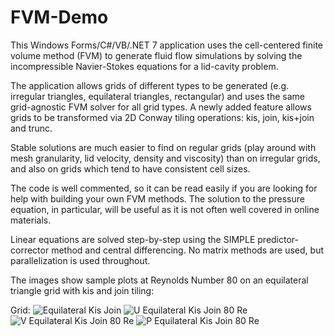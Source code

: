# FVM-Demo

This Windows Forms/C#/VB/.NET 7 application uses the cell-centered finite volume method (FVM) to generate fluid flow simulations by solving the
incompressible Navier-Stokes equations for a lid-cavity problem. 

The application allows grids of different types to be generated (e.g. irregular triangles, equilateral triangles, rectangular) and uses the
same grid-agnostic FVM solver for all grid types. A newly added feature allows grids to be transformed via 2D Conway tiling operations: kis, join, kis+join and trunc.

Stable solutions are much easier to find on regular grids (play around with mesh granularity, lid velocity, density and viscosity) than on irregular grids, and also on grids which tend to have consistent cell sizes.

The code is well commented, so it can be read easily if you are looking for help with building your own FVM methods. The solution to the pressure equation,
in particular, will be useful as it is not often well covered in online materials.

Linear equations are solved step-by-step using the SIMPLE predictor-corrector method and central differencing. No matrix methods are used, but parallelization is used throughout.

The images show sample plots at Reynolds Number 80 on an equilateral triangle grid with kis and join tiling:

Grid:
![Equilateral Kis Join](https://github.com/Nikkinoodl/FVM-Demo/assets/17559271/3ab80cbf-6973-4ede-828d-1c6fcf10ffec)
![U Equilateral Kis Join 80 Re](https://github.com/Nikkinoodl/FVM-Demo/assets/17559271/3d9c82cc-4c19-4c86-a081-9f69a8b4c248)
![V Equilateral Kis Join 80 Re](https://github.com/Nikkinoodl/FVM-Demo/assets/17559271/886ec398-cd6a-4df8-90db-687f8eb80151)
![P Equilateral Kis Join 80 Re](https://github.com/Nikkinoodl/FVM-Demo/assets/17559271/54cfe3c4-75b9-414b-a0bd-2f89859baae2)
